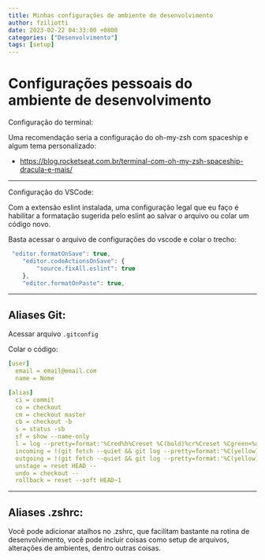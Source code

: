 ```yaml
---
title: Minhas configurações de ambiente de desenvolvimento
author: fziliotti
date: 2023-02-22 04:33:00 +0800
categories: ["Desenvolvimento"]
tags: [setup]
---
```


# Configurações pessoais do ambiente de desenvolvimento

Configuração do terminal:

Uma recomendação seria a configuração do oh-my-zsh com spaceship e algum tema personalizado:
- https://blog.rocketseat.com.br/terminal-com-oh-my-zsh-spaceship-dracula-e-mais/

---

Configuração do VSCode:

Com a extensão eslint instalada, uma configuração legal que eu faço é habilitar a formatação sugerida pelo eslint ao salvar o arquivo ou colar um código novo.

Basta acessar o arquivo de configurações do vscode e colar o trecho:

```js
 "editor.formatOnSave": true,
    "editor.codeActionsOnSave": {
        "source.fixAll.eslint": true
    },
    "editor.formatOnPaste": true,
```

---

## Aliases Git:

Acessar arquivo `.gitconfig`

Colar o código:

```yaml
[user]
  email = email@email.com
  name = Nome

[alias]
  ci = commit
  co = checkout
  cm = checkout master
  cb = checkout -b
  s = status -sb
  sf = show --name-only
  l = log --pretty=format:'%Cred%h%Creset %C(bold)%cr%Creset %Cgreen<%an>%Creset %s' --max-count=30
  incoming = !(git fetch --quiet && git log --pretty=format:'%C(yellow)%h %C(white)- %C(red)%an %C(white)- %C(cyan)%d%Creset %s %C(white)- %ar%Creset' ..@{u})
  outgoing = !(git fetch --quiet && git log --pretty=format:'%C(yellow)%h %C(white)- %C(red)%an %C(white)- %C(cyan)%d%Creset %s %C(white)- %ar%Creset' @{u}..)
  unstage = reset HEAD --
  undo = checkout --
  rollback = reset --soft HEAD~1
```

---

## Aliases .zshrc:

Você pode adicionar atalhos no .zshrc, que facilitam bastante na rotina de desenvolvimento, você pode incluir coisas como setup de arquivos, alterações de ambientes, dentro outras coisas.